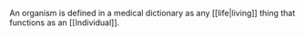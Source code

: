 An organism is defined in a medical dictionary as any [[life|living]] thing that functions as an [[Individual]].